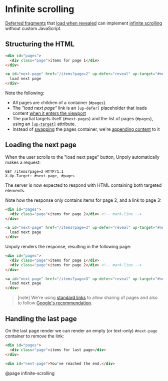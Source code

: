 Infinite scrolling
==================

[Deferred fragments](/lazy-loading) that [load when revealed](/lazy-loading#on-reveal)
can implement [infinite scrolling](https://www.interaction-design.org/literature/topics/infinite-scrolling)
without custom JavaScript.

## Structuring the HTML

```html
<div id="pages">
  <div class="page">items for page 1</div>
</div>

<a id="next-page" href="/items?page=2" up-defer="reveal" up-target="#next-page, #pages:after">
  load next page
</div>
```

Note the following:

- All pages are children of a container (`#pages`).
- The *"load next page"* link is an `[up-defer]` placeholder that loads content [when it enters the viewport](/lazy-loading#on-reveal)
- The partial targets itself (`#next-pages`) and the list of pages (`#pages`), using an [`[up-target]`](/up-defer#up-target) attribute.
- Instead of [swapping](/targeting-fragments#swapping) the pages container, we're [appending content](/targeting-fragments#appending-or-prepending) to it

## Loading the next page

When the user scrolls to the "load next page" button, Unpoly automatically makes a request:

```http
GET /items?page=2 HTTP/1.1
X-Up-Target: #next-page, #pages
```

The server is now expected to respond with HTML containing both targeted elements.

Note how the response only contains items for page 2, and a link to page 3:

```html
<div id="pages">
  <div class="page">items for page 2</div> <!-- mark-line -->
</div>

<a id="next-page" href="/items?page=3" up-defer="reveal" up-target="#next-page, #pages:after"> <!-- mark-phrase "/items?page=3" -->
  load next page
</div>
```

Unpoly renders the response, resulting in the following page:

```html
<div id="pages">
  <div class="page">items for page 1</div>
  <div class="page">items for page 2</div> <!-- mark-line -->
</div>

<a id="next-page" href="/items?page=3" up-defer="reveal" up-target="#next-page, #pages:after"> <!-- mark-phrase "/items?page=3" -->
  load next page
</div>
```

> [note]
> We're using [standard links](#seo) to allow sharing of pages and also to follow
[Google's recommendation](https://developers.google.com/search/docs/crawling-indexing/javascript/lazy-loading#paginated-infinite-scroll).


## Handling the last page

On the last page render we can render an empty (or text-only) `#next-page` container to remove the link:

```html
<div id="pages">
  <div class="page">items for last page</div>
</div>

<div id="next-page">You've reached the end.</div>
```


@page infinite-scrolling
